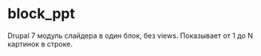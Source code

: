 # block_ppt
Drupal 7 модуль слайдера в один блок, без views. Показывает от 1 до N картинок в строке.

